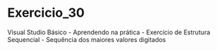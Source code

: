 # Exercicio_30
Visual Studio Básico - Aprendendo na prática - Exercício de Estrutura Sequencial - Sequência dos maiores valores digitados
